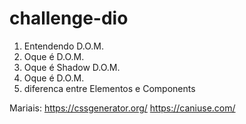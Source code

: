 # challenge-dio

<Ol>
  <li> Entendendo D.O.M. </li>
  <li> Oque é D.O.M. </li>
  <li> Oque é Shadow D.O.M. </li>
  <li> Oque é D.O.M. </li>
  <li>diferenca entre Elementos e Components </li>
 </ol>
  
  

Mariais: https://cssgenerator.org/
         https://caniuse.com/
